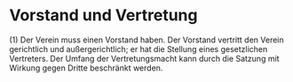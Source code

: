 # Vorstand und Vertretung

(1) Der Verein muss einen Vorstand haben. Der Vorstand vertritt den Verein gerichtlich und außergerichtlich; er hat die Stellung eines gesetzlichen Vertreters. Der Umfang der Vertretungsmacht kann durch die Satzung mit Wirkung gegen Dritte beschränkt werden.
